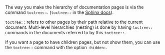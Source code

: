 
The way you make the hierarchy of documentation pages is via the command
`toctree::`.
(`toctree::` in the [Sphinx docs](http://sphinx-doc.org/markup/toctree.html#toctree-directive)).

`toctree::` refers to other pages by their path relative to the current
document. Multi-level hierarchies (nesting) is done by having `toctree::`
commands in the documents referred to by this `toctree::`.

If you want a page to have children pages, but not show them, you can use the
`toctree::` command with the option `:hidden:`.

